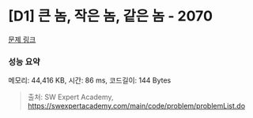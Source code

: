 # [D1] 큰 놈, 작은 놈, 같은 놈 - 2070 

[문제 링크](https://swexpertacademy.com/main/code/problem/problemDetail.do?contestProbId=AV5QQ6qqA40DFAUq) 

### 성능 요약

메모리: 44,416 KB, 시간: 86 ms, 코드길이: 144 Bytes



> 출처: SW Expert Academy, https://swexpertacademy.com/main/code/problem/problemList.do